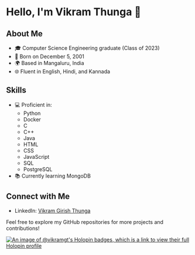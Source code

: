 # Hello, I'm Vikram Thunga 👋

## About Me
- 🎓 Computer Science Engineering graduate (Class of 2023)
- 📅 Born on December 5, 2001
- 🌍 Based in Mangaluru, India
- 🌐 Fluent in English, Hindi, and Kannada

## Skills
- 💻 Proficient in:
  - Python
  - Docker
  - C
  - C++
  - Java
  - HTML
  - CSS
  - JavaScript
  - SQL
  - PostgreSQL
- 📚 Currently learning MongoDB

## Connect with Me
- LinkedIn: [Vikram Girish Thunga](https://www.linkedin.com/in/vikramgirishthunga/)

Feel free to explore my GitHub repositories for more projects and contributions!


[![An image of @vikramgt's Holopin badges, which is a link to view their full Holopin profile](https://holopin.me/vikramgt)](https://holopin.io/@vikramgt)
